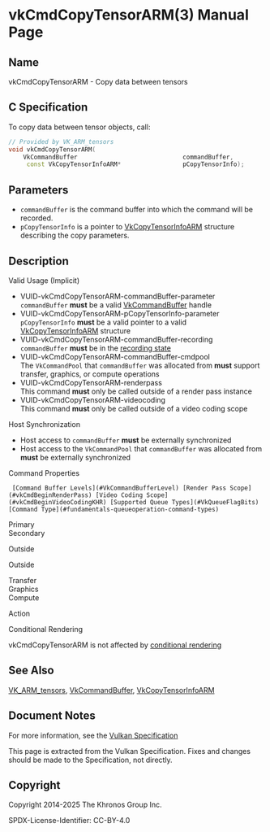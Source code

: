 # vkCmdCopyTensorARM(3) Manual Page

## Name

vkCmdCopyTensorARM - Copy data between tensors



## [](#_c_specification)C Specification

To copy data between tensor objects, call:

```c++
// Provided by VK_ARM_tensors
void vkCmdCopyTensorARM(
    VkCommandBuffer                             commandBuffer,
     const VkCopyTensorInfoARM*                 pCopyTensorInfo);
```

## [](#_parameters)Parameters

- `commandBuffer` is the command buffer into which the command will be recorded.
- `pCopyTensorInfo` is a pointer to [VkCopyTensorInfoARM](https://registry.khronos.org/vulkan/specs/latest/man/html/VkCopyTensorInfoARM.html) structure describing the copy parameters.

## [](#_description)Description

Valid Usage (Implicit)

- [](#VUID-vkCmdCopyTensorARM-commandBuffer-parameter)VUID-vkCmdCopyTensorARM-commandBuffer-parameter  
  `commandBuffer` **must** be a valid [VkCommandBuffer](https://registry.khronos.org/vulkan/specs/latest/man/html/VkCommandBuffer.html) handle
- [](#VUID-vkCmdCopyTensorARM-pCopyTensorInfo-parameter)VUID-vkCmdCopyTensorARM-pCopyTensorInfo-parameter  
  `pCopyTensorInfo` **must** be a valid pointer to a valid [VkCopyTensorInfoARM](https://registry.khronos.org/vulkan/specs/latest/man/html/VkCopyTensorInfoARM.html) structure
- [](#VUID-vkCmdCopyTensorARM-commandBuffer-recording)VUID-vkCmdCopyTensorARM-commandBuffer-recording  
  `commandBuffer` **must** be in the [recording state](#commandbuffers-lifecycle)
- [](#VUID-vkCmdCopyTensorARM-commandBuffer-cmdpool)VUID-vkCmdCopyTensorARM-commandBuffer-cmdpool  
  The `VkCommandPool` that `commandBuffer` was allocated from **must** support transfer, graphics, or compute operations
- [](#VUID-vkCmdCopyTensorARM-renderpass)VUID-vkCmdCopyTensorARM-renderpass  
  This command **must** only be called outside of a render pass instance
- [](#VUID-vkCmdCopyTensorARM-videocoding)VUID-vkCmdCopyTensorARM-videocoding  
  This command **must** only be called outside of a video coding scope

Host Synchronization

- Host access to `commandBuffer` **must** be externally synchronized
- Host access to the `VkCommandPool` that `commandBuffer` was allocated from **must** be externally synchronized

Command Properties

     [Command Buffer Levels](#VkCommandBufferLevel) [Render Pass Scope](#vkCmdBeginRenderPass) [Video Coding Scope](#vkCmdBeginVideoCodingKHR) [Supported Queue Types](#VkQueueFlagBits) [Command Type](#fundamentals-queueoperation-command-types)

Primary  
Secondary

Outside

Outside

Transfer  
Graphics  
Compute

Action

Conditional Rendering

vkCmdCopyTensorARM is not affected by [conditional rendering](#drawing-conditional-rendering)

## [](#_see_also)See Also

[VK\_ARM\_tensors](https://registry.khronos.org/vulkan/specs/latest/man/html/VK_ARM_tensors.html), [VkCommandBuffer](https://registry.khronos.org/vulkan/specs/latest/man/html/VkCommandBuffer.html), [VkCopyTensorInfoARM](https://registry.khronos.org/vulkan/specs/latest/man/html/VkCopyTensorInfoARM.html)

## [](#_document_notes)Document Notes

For more information, see the [Vulkan Specification](https://registry.khronos.org/vulkan/specs/latest/html/vkspec.html#vkCmdCopyTensorARM)

This page is extracted from the Vulkan Specification. Fixes and changes should be made to the Specification, not directly.

## [](#_copyright)Copyright

Copyright 2014-2025 The Khronos Group Inc.

SPDX-License-Identifier: CC-BY-4.0